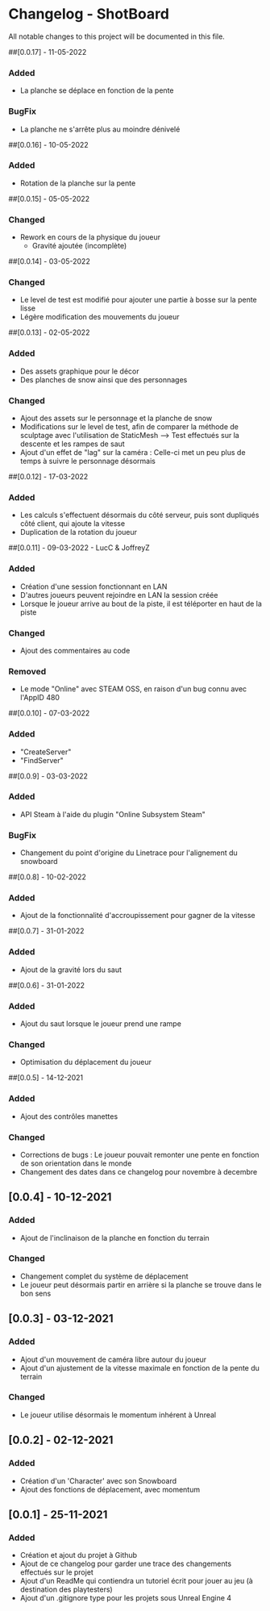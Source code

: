 # Changelog - ShotBoard
All notable changes to this project will be documented in this file.

##[0.0.17] - 11-05-2022
### Added
- La planche se déplace en fonction de la pente

### BugFix
- La planche ne s'arrête plus au moindre dénivelé

##[0.0.16] - 10-05-2022
### Added
- Rotation de la planche sur la pente

##[0.0.15] - 05-05-2022
### Changed
- Rework en cours de la physique du joueur
	- Gravité ajoutée (incomplète)

##[0.0.14] - 03-05-2022
### Changed
- Le level de test est modifié pour ajouter une partie à bosse sur la pente lisse
- Légère modification des mouvements du joueur

##[0.0.13] - 02-05-2022
### Added
- Des assets graphique pour le décor
- Des planches de snow ainsi que des personnages

### Changed
- Ajout des assets sur le personnage et la planche de snow
- Modifications sur le level de test, afin de comparer la méthode de sculptage avec l'utilisation de StaticMesh
	--> Test effectués sur la descente et les rampes de saut
- Ajout d'un effet de "lag" sur la caméra : Celle-ci met un peu plus de temps à suivre le personnage désormais

##[0.0.12] - 17-03-2022
### Added
- Les calculs s'effectuent désormais du côté serveur, puis sont dupliqués côté client, qui ajoute la vitesse
- Duplication de la rotation du joueur

##[0.0.11] - 09-03-2022 - LucC & JoffreyZ
### Added
- Création d'une session fonctionnant en LAN
- D'autres joueurs peuvent rejoindre en LAN la session créée
- Lorsque le joueur arrive au bout de la piste, il est téléporter en haut de la piste

### Changed
- Ajout des commentaires au code

### Removed
- Le mode "Online" avec STEAM OSS, en raison d'un bug connu avec l'AppID 480

##[0.0.10] - 07-03-2022
### Added
- "CreateServer"
- "FindServer"

##[0.0.9] - 03-03-2022
### Added
- API Steam à l'aide du plugin "Online Subsystem Steam"

### BugFix
- Changement du point d'origine du Linetrace pour l'alignement du snowboard

##[0.0.8] - 10-02-2022
### Added
- Ajout de la fonctionnalité d'accroupissement pour gagner de la vitesse

##[0.0.7] - 31-01-2022
### Added
- Ajout de la gravité lors du saut

##[0.0.6] - 31-01-2022
### Added
- Ajout du saut lorsque le joueur prend une rampe

### Changed
- Optimisation du déplacement du joueur

##[0.0.5] - 14-12-2021
### Added
- Ajout des contrôles manettes

### Changed
- Corrections de bugs : Le joueur pouvait remonter une pente en fonction de son orientation dans le monde
- Changement des dates dans ce changelog pour novembre à decembre

## [0.0.4] - 10-12-2021
### Added
- Ajout de l'inclinaison de la planche en fonction du terrain

### Changed
- Changement complet du système de déplacement
- Le joueur peut désormais partir en arrière si la planche se trouve dans le bon sens

## [0.0.3] - 03-12-2021
### Added
- Ajout d'un mouvement de caméra libre autour du joueur
- Ajout d'un ajustement de la vitesse maximale en fonction de la pente du terrain

### Changed
- Le joueur utilise désormais le momentum inhérent à Unreal

## [0.0.2] - 02-12-2021
### Added
- Création d'un 'Character' avec son Snowboard
- Ajout des fonctions de déplacement, avec momentum

## [0.0.1] - 25-11-2021
### Added
- Création et ajout du projet à Github
- Ajout de ce changelog pour garder une trace des changements effectués sur le projet
- Ajout d'un ReadMe qui contiendra un tutoriel écrit pour jouer au jeu (à destination des playtesters)
- Ajout d'un .gitignore type pour les projets sous Unreal Engine 4